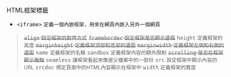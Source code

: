 HTML框架標籤
- `<iframe>` <small>定義一個內嵌框架，用來在網頁內嵌入另外一個網頁</small>

><s>`align` <small>設定框架的對齊方式</small></s>
><s>`frameborder` <small>設定框架是否顯示邊框</small></s>
>`height` <small>定義框架的高度</small>
><s>`marginheight` <small>定義框架頂部和底部的邊距</small></s>
><s>`marginwidth` <small>定義框架左側和右側的邊距</small></s>
>`name` <small>定義框架的名稱</small>
>`sandbox` <small>定義框架內容的額外限制</small>
><s>`scrolling` <small>是否在框架顯示捲軸</small></s>
>`seamless` <small>讓框架看起來像是父檔案中的一部份</small>
>`src` <small>設定框架中顯示內容的URL</small>
>`srcdoc` <small>規定頁面中的HTML內容顯示在框架中</small>
>`width` <small>定義框架的寬度</small>
